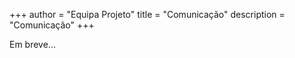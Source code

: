 +++
author = "Equipa Projeto"
title = "Comunicação"
description = "Comunicação"
+++

<!--more-->

Em breve...
